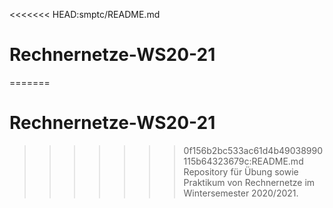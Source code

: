 <<<<<<< HEAD:smptc/README.md
# Rechnernetze-WS20-21
=======
# Rechnernetze-WS20-21
>>>>>>> 0f156b2bc533ac61d4b49038990115b64323679c:README.md
Repository für Übung sowie Praktikum von Rechnernetze im Wintersemester 2020/2021.

